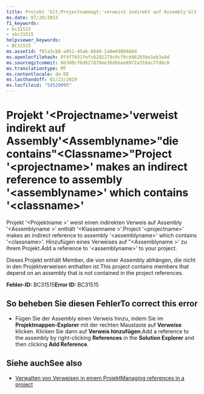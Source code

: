 ```yaml
---
title: Projekt '&lt;Projectname&gt;'verweist indirekt auf Assembly'&lt;Assemblyname&gt;"die contains"&lt;Classname&gt;"
ms.date: 07/20/2015
f1_keywords:
- bc31515
- vbc31515
helpviewer_keywords:
- BC31515
ms.assetid: f01a3cb8-a951-45ab-b6d9-2a0e6908468d
ms.openlocfilehash: 0f4f7931fefc6282279c9cf0cd46265be1eb3a4d
ms.sourcegitcommit: 6b308cf6d627d78ee36dbbae8972a310ac7fd6c8
ms.translationtype: MT
ms.contentlocale: de-DE
ms.lasthandoff: 01/23/2019
ms.locfileid: "54529095"
---
```

# <a name="project-ltprojectnamegt-makes-an-indirect-reference-to-assembly-ltassemblynamegt-which-contains-ltclassnamegt"></a><span data-ttu-id="2715f-102">Projekt '&lt;Projectname&gt;'verweist indirekt auf Assembly'&lt;Assemblyname&gt;"die contains"&lt;Classname&gt;"</span><span class="sxs-lookup"><span data-stu-id="2715f-102">Project '&lt;projectname&gt;' makes an indirect reference to assembly '&lt;assemblyname&gt;' which contains '&lt;classname&gt;'</span></span>
<span data-ttu-id="2715f-103">Projekt '\<Projektname >' weist einen indirekten Verweis auf Assembly '\<Assemblyname >' enthält '\<Klassenname >'.</span><span class="sxs-lookup"><span data-stu-id="2715f-103">Project '\<projectname>' makes an indirect reference to assembly '\<assemblyname>' which contains '\<classname>'.</span></span> <span data-ttu-id="2715f-104">Hinzufügen eines Verweises auf "\<Assemblyname >' zu Ihrem Projekt.</span><span class="sxs-lookup"><span data-stu-id="2715f-104">Add a reference to '\<assemblyname>' to your project.</span></span>  
  
 <span data-ttu-id="2715f-105">Dieses Projekt enthält Member, die von einer Assembly abhängen, die nicht in den Projektverweisen enthalten ist.</span><span class="sxs-lookup"><span data-stu-id="2715f-105">This project contains members that depend on an assembly that is not contained in the project references.</span></span>  
  
 <span data-ttu-id="2715f-106">**Fehler-ID:** BC31515</span><span class="sxs-lookup"><span data-stu-id="2715f-106">**Error ID:** BC31515</span></span>  
  
## <a name="to-correct-this-error"></a><span data-ttu-id="2715f-107">So beheben Sie diesen Fehler</span><span class="sxs-lookup"><span data-stu-id="2715f-107">To correct this error</span></span>  
  
-   <span data-ttu-id="2715f-108">Fügen Sie der Assembly einen Verweis hinzu, indem Sie im **Projektmappen-Explorer** mit der rechten Maustaste auf **Verweise** klicken. Klicken Sie dann auf **Verweis hinzufügen**.</span><span class="sxs-lookup"><span data-stu-id="2715f-108">Add a reference to the assembly by right-clicking **References** in the **Solution Explorer** and then clicking **Add Reference**.</span></span>  
  
## <a name="see-also"></a><span data-ttu-id="2715f-109">Siehe auch</span><span class="sxs-lookup"><span data-stu-id="2715f-109">See also</span></span>
- [<span data-ttu-id="2715f-110">Verwalten von Verweisen in einem Projekt</span><span class="sxs-lookup"><span data-stu-id="2715f-110">Managing references in a project</span></span>](/visualstudio/ide/managing-references-in-a-project)


